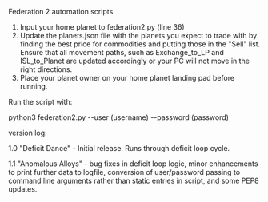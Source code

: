 Federation 2 automation scripts

1. Input your home planet to federation2.py (line 36)
2. Update the planets.json file with the planets you expect to trade with by
finding the best price for commodities and putting those in the "Sell" list.
Ensure that all movement paths, such as Exchange_to_LP and ISL_to_Planet are
updated accordingly or your PC will not move in the right directions.
3. Place your planet owner on your home planet landing pad before running.

Run the script with:

python3 federation2.py --user (username) --password (password)

version log:

1.0 "Deficit Dance" - Initial release.  Runs through deficit loop cycle.

1.1 "Anomalous Alloys" - bug fixes in deficit loop logic, minor enhancements
to print further data to logfile, conversion of user/password passing to
command line arguments rather than static entries in script, and some PEP8
updates.
